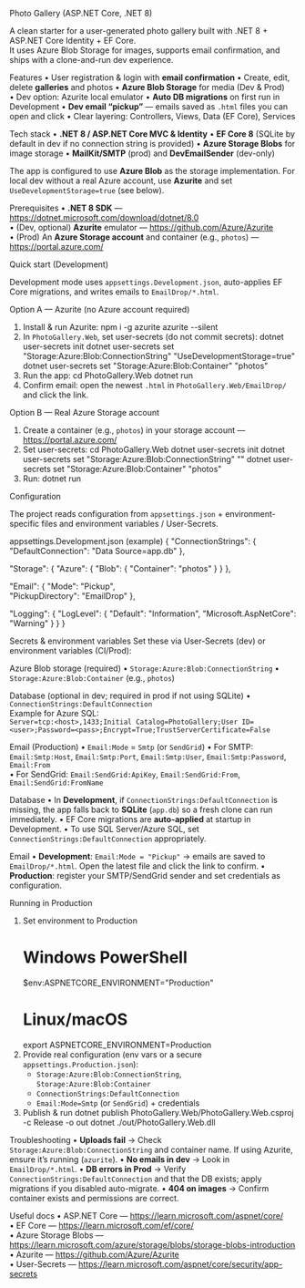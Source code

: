 Photo Gallery (ASP.NET Core, .NET 8)

A clean starter for a user-generated photo gallery built with .NET 8 + ASP.NET Core Identity + EF Core.  
It uses Azure Blob Storage for images, supports email confirmation, and ships with a clone-and-run dev experience.


Features
•	User registration & login with **email confirmation**
•	Create, edit, delete **galleries** and photos
•	**Azure Blob Storage** for media (Dev & Prod)  
  • Dev option: Azurite local emulator
•	**Auto DB migrations** on first run in Development
•	**Dev email “pickup”** — emails saved as `.html` files you can open and click
•	Clear layering: Controllers, Views, Data (EF Core), Services



Tech stack
•	**.NET 8 / ASP.NET Core MVC & Identity**
•	**EF Core 8** (SQLite by default in dev if no connection string is provided)
•	**Azure Storage Blobs** for image storage
•	**MailKit/SMTP** (prod) and **DevEmailSender** (dev-only)

The app is configured to use **Azure Blob** as the storage implementation. For local dev without a real Azure account, use **Azurite** and set `UseDevelopmentStorage=true` (see below).


Prerequisites
•	**.NET 8 SDK** — https://dotnet.microsoft.com/download/dotnet/8.0  
•	(Dev, optional) **Azurite** emulator — https://github.com/Azure/Azurite  
•	(Prod) An **Azure Storage account** and container (e.g., `photos`) — https://portal.azure.com/



Quick start (Development)

Development mode uses `appsettings.Development.json`, auto-applies EF Core migrations, and writes emails to `EmailDrop/*.html`.

Option A — Azurite (no Azure account required)
1. Install & run Azurite:
   npm i -g azurite
   azurite --silent
2. In `PhotoGallery.Web`, set user-secrets (do not commit secrets):
   dotnet user-secrets init
   dotnet user-secrets set "Storage:Azure:Blob:ConnectionString" "UseDevelopmentStorage=true"
   dotnet user-secrets set "Storage:Azure:Blob:Container" "photos"
3. Run the app:
   cd PhotoGallery.Web
   dotnet run
4. Confirm email: open the newest `.html` in `PhotoGallery.Web/EmailDrop/` and click the link.

Option B — Real Azure Storage account
1. Create a container (e.g., `photos`) in your storage account — https://portal.azure.com/  
2. Set user-secrets:
   cd PhotoGallery.Web
   dotnet user-secrets init
   dotnet user-secrets set "Storage:Azure:Blob:ConnectionString" "<your-azure-connection-string>"
   dotnet user-secrets set "Storage:Azure:Blob:Container" "photos"
3. Run:
   dotnet run



Configuration

The project reads configuration from `appsettings.json` + environment-specific files and environment variables / User-Secrets.

appsettings.Development.json (example)
{
  "ConnectionStrings": { "DefaultConnection": "Data Source=app.db" },

  "Storage": {
    "Azure": {
      "Blob": {
        "Container": "photos"
      }
    }
  },

  "Email": {
    "Mode": "Pickup",              
    "PickupDirectory": "EmailDrop"
  },

  "Logging": {
    "LogLevel": {
      "Default": "Information",
      "Microsoft.AspNetCore": "Warning"
    }
  }
}

Secrets & environment variables
Set these via User-Secrets (dev) or environment variables (CI/Prod):

Azure Blob storage (required)
•	`Storage:Azure:Blob:ConnectionString`
•	`Storage:Azure:Blob:Container` (e.g., `photos`)

Database (optional in dev; required in prod if not using SQLite)
•	`ConnectionStrings:DefaultConnection`  
  Example for Azure SQL:  
  `Server=tcp:<host>,1433;Initial Catalog=PhotoGallery;User ID=<user>;Password=<pass>;Encrypt=True;TrustServerCertificate=False`

Email (Production)
•	`Email:Mode` = `Smtp` (or `SendGrid`)
•	For SMTP: `Email:Smtp:Host`, `Email:Smtp:Port`, `Email:Smtp:User`, `Email:Smtp:Password`, `Email:From`  
•	For SendGrid: `Email:SendGrid:ApiKey`, `Email:SendGrid:From`, `Email:SendGrid:FromName`



Database
•	In **Development**, if `ConnectionStrings:DefaultConnection` is missing, the app falls back to **SQLite** (`app.db`) so a fresh clone can run immediately.
•	EF Core migrations are **auto-applied** at startup in Development.
•	To use SQL Server/Azure SQL, set `ConnectionStrings:DefaultConnection` appropriately.



Email
•	**Development**: `Email:Mode = "Pickup"` → emails are saved to `EmailDrop/*.html`. Open the latest file and click the link to confirm.
•	**Production**: register your SMTP/SendGrid sender and set credentials as configuration.



Running in Production

1. Set environment to Production
   # Windows PowerShell
   $env:ASPNETCORE_ENVIRONMENT="Production"
   # Linux/macOS
   export ASPNETCORE_ENVIRONMENT=Production
2. Provide real configuration (env vars or a secure `appsettings.Production.json`):
   - `Storage:Azure:Blob:ConnectionString`, `Storage:Azure:Blob:Container`
   - `ConnectionStrings:DefaultConnection`
   - `Email:Mode=Smtp` (or `SendGrid`) + credentials
3. Publish & run
   dotnet publish PhotoGallery.Web/PhotoGallery.Web.csproj -c Release -o out
   dotnet ./out/PhotoGallery.Web.dll



Troubleshooting
•	**Uploads fail** → Check `Storage:Azure:Blob:ConnectionString` and container name. If using Azurite, ensure it’s running (`azurite`).
•	**No emails in dev** → Look in `EmailDrop/*.html`.
•	**DB errors in Prod** → Verify `ConnectionStrings:DefaultConnection` and that the DB exists; apply migrations if you disabled auto-migrate.
•	**404 on images** → Confirm container exists and permissions are correct.



Useful docs
•	ASP.NET Core — https://learn.microsoft.com/aspnet/core/  
•	EF Core — https://learn.microsoft.com/ef/core/  
•	Azure Storage Blobs — https://learn.microsoft.com/azure/storage/blobs/storage-blobs-introduction  
•	Azurite — https://github.com/Azure/Azurite  
•	User-Secrets — https://learn.microsoft.com/aspnet/core/security/app-secrets
